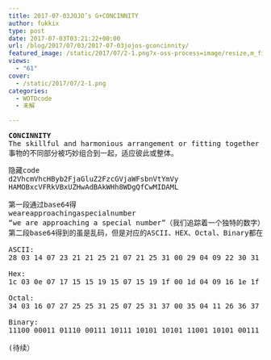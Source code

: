 ```yaml
---
title: 2017-07-03JOJO’s G+CONCINNITY
author: fukkix
type: post
date: 2017-07-03T03:21:22+00:00
url: /blog/2017/07/03/2017-07-03jojos-gconcinnity/
featured_image: /static/2017/07/2-1.png?x-oss-process=image/resize,m_fill,w_644,h_220
views:
  - "61"
cover:
  - /static/2017/07/2-1.png
categories:
  - WOTDcode
  - 未解

---
```

<pre><strong>CONCINNITY
</strong>The skillful and harmonious arrangement or fitting together of the different parts of something; harmony or elegance in adaptation of parts to a whole or to each other
事物的不同部分被巧妙组合到一起，适应彼此或整体。<!--more--></pre>

<pre>隐藏code
d2VhcmVhcHByb2FjaGluZ2FzcGVjaWFsbnVtYmVy
HAMOBxcVFRkVBxUZHwAdBAkWHh8WDgQfCwMIDAML

第一段通过base64得
weareapproachingaspecialnumber
“we are approaching a special number”（我们追踪着一个独特的数字）
第二段base64得到的虽是乱码，但是对应的ASCII、HEX、Octal、Binary都在一个有规律的范围内浮动。

ASCII:
28 03 14 07 23 21 21 25 21 07 21 25 31 00 29 04 09 22 30 31 22 14 04 31 11 03 08 12 03 11 

Hex:
1c 03 0e 07 17 15 15 19 15 07 15 19 1f 00 1d 04 09 16 1e 1f 16 0e 04 1f 0b 03 08 0c 03 0b

Octal:
34 03 16 07 27 25 25 31 25 07 25 31 37 00 35 04 11 26 36 37 26 16 04 37 13 03 10 14 03 13

Binary:
11100 00011 01110 00111 10111 10101 10101 11001 10101 00111 10101 11001 11111 00000 11101 00100 01001 10110 11110 11111 10110 01110 00100 11111 01011 00011 01000 01100 00011 01011 

(待续）</pre>